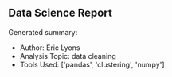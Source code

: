 ## Data Science Report

Generated summary:

- Author: Eric Lyons
- Analysis Topic: data cleaning
- Tools Used: ['pandas', 'clustering', 'numpy']
